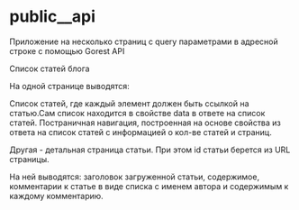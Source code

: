 # public__api
Приложение на несколько страниц с  query параметрами в адресной строке  с помощью Gorest API


Список статей блога

На одной странице выводятся:

Список статей, где каждый элемент должен быть ссылкой на статью.Сам список находится в свойстве data в ответе на список статей.
Постраничная навигация, построенная на основе свойства из ответа на список статей  с информацией о кол-ве статей и страниц.  

Другая - детальная страница статьи. При этом id статьи берется из URL страницы. 

На ней выводятся:
заголовок загруженной статьи,
содержимое,
комментарии к статье в виде списка с именем автора и содержимым к каждому комментарию.

